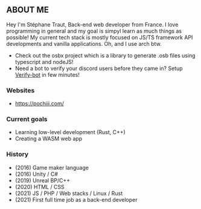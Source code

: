 ## ABOUT ME

Hey I'm Stéphane Traut, Back-end web developer from France. I love programming in general and my goal is simpyl learn as much things as possible!
My current tech stack is mostly focused on JS/TS framework API developments and vanilla applications. Oh, and I use arch btw.

- Check out the osbx project which is a library to generate .osb files using typescript and nodeJS!
- Need a bot to verify your discord users before they came in? Setup [Verify-bot](https://github.com/S-Traut/verify-bot) in few minutes!

### Websites
- https://pochiii.com/


### Current goals
- Learning low-level development (Rust, C++)
- Creating a WASM web app

### History
- (2016) Game maker language 
- (2016) Unity / C# 
- (2019) Unreal BP/C++ 
- (2020) HTML / CSS 
- (2021) JS / PHP / Web stacks / Linux / Rust 
- (2021) First full time job as a back-end developer 

